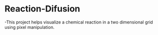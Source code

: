 # Reaction-Difusion

-This project helps visualize a chemical reaction in a two dimensional grid using pixel manipulation.
